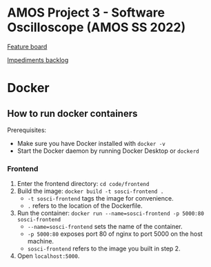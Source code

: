 # AMOS Project 3 - Software Oscilloscope (AMOS SS 2022)

[Feature board](https://github.com/users/dev3225/projects/1/views/1)

[Impediments backlog](https://github.com/users/rbalink/projects/1/views/1)

# Docker

## How to run docker containers

Prerequisites:

- Make sure you have Docker installed with `docker -v`
- Start the Docker daemon by running Docker Desktop or `dockerd`

### Frontend

1. Enter the frontend directory: `cd code/frontend`
2. Build the image: `docker build -t sosci-frontend .`
   - `-t sosci-frontend` tags the image for convenience.
   - `.` refers to the location of the Dockerfile.
3. Run the container: `docker run --name=sosci-frontend -p 5000:80 sosci-frontend`
   - `--name=sosci-frontend` sets the name of the container.
   - `-p 5000:80` exposes port 80 of nginx to port 5000 on the host machine.
   - `sosci-frontend` refers to the image you built in step 2.
4. Open `localhost:5000`.
